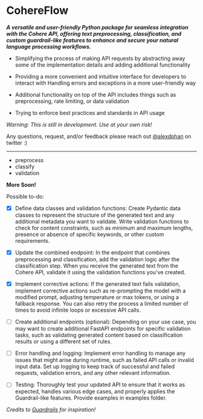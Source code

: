 # CohereFlow

***A versatile and user-friendly Python package for seamless integration with the Cohere API, offering text preprocessing, classification, and custom guardrail-like features to enhance and secure your natural language processing workflows.***

- Simplifying the process of making API requests by abstracting away some of the implementation details and adding additional functionality

- Providing a more convenient and intuitive interface for developers to interact with
  Handling errors and exceptions in a more user-friendly way

- Additional functionality on top of the API includes things such as preprocessing, rate limiting, or data validation

- Trying to enforce best practices and standards in API usage

_Warning: This is still in development. Use at your own risk!_

Any questions, request, and/or feedback please reach out [@alexdphan](https://twitter.com/alexdphan)
on twitter :)

---

- preprocess
- classify
- validation

**More Soon!**

Possible to-do:

- [X] Define data classes and validation functions: Create Pydantic data classes to represent the structure of the generated text and any additional metadata you want to validate. Write validation functions to check for content constraints, such as minimum and maximum lengths, presence or absence of specific keywords, or other custom requirements.

- [X] Update the combined endpoint: In the endpoint that combines preprocessing and classification, add the validation logic after the classification step. When you receive the generated text from the Cohere API, validate it using the validation functions you've created.

- [X] Implement corrective actions: If the generated text fails validation, implement corrective actions such as re-prompting the model with a modified prompt, adjusting temperature or max tokens, or using a fallback response. You can also retry the process a limited number of times to avoid infinite loops or excessive API calls.

- [ ] Create additional endpoints (optional): Depending on your use case, you may want to create additional FastAPI endpoints for specific validation tasks, such as validating generated content based on classification results or using a different set of rules.

- [ ] Error handling and logging: Implement error handling to manage any issues that might arise during runtime, such as failed API calls or invalid input data. Set up logging to keep track of successful and failed requests, validation errors, and any other relevant information.

- [ ] Testing: Thoroughly test your updated API to ensure that it works as expected, handles various edge cases, and properly applies the Guardrail-like features. Provide examples in examples folder.

*Credits to [Guardrails](https://github.com/ShreyaR/guardrails) for inspiration!*